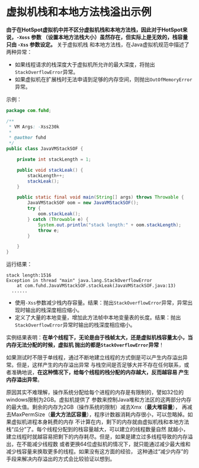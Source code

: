 虚拟机栈和本地方法栈溢出示例
=============================================
**由于在HotSpot虚拟机中并不区分虚拟机栈和本地方法栈，因此对于HotSpot来说，`-Xoss` 参数
（设置本地方法栈大小）虽然存在，但实际上是无效的，栈容量只由 `-Xss` 参数设定。** 关于虚拟机栈
和本地方法栈，在Java虚拟机规范中描述了两种异常：

+ 如果线程请求的栈深度大于虚拟机所允许的最大深度，将抛出`StackOverflowError`异常。
+ 如果虚拟机在扩展栈时无法申请到足够的内存空间，则抛出`OutOfMemoryError`异常。

示例：
```java
package com.fuhd;

/**
 * VM Args: -Xss230k
 *
 * @author fuhd
 */
public class JavaVMStackSOF {

    private int stackLength = 1;

    public void stackLeak() {
        stackLength++;
        stackLeak();
    }

    public static final void main(String[] args) throws Throwable {
        JavaVMStackSOF oom = new JavaVMStackSOF();
        try {
            oom.stackLeak();
        } catch (Throwable e) {
            System.out.println("stack length:" + oom.stackLength);
            throw e;
        }

    }
}
```
运行结果：
```
stack length:1516
Exception in thread "main" java.lang.StackOverflowError
	at com.fuhd.JavaVMStackSOF.stackLeak(JavaVMStackSOF.java:13)
  ......
```
+ 使用`-Xss`参数减少栈内存容量。结果：抛出`StackOverflowError`异常，异常出现时输出的栈深度相应缩小。
+ 定义了大量的本地变量，增加此方法帧中本地变量表的长度。结果：抛出`StackOverflowError`异常时输出的栈深度相应缩小。

实例结果表明：**在单个线程下，无论是由于栈帧太大，还是虚拟机栈容量太小，当内存无法分配的时候，虚拟机
抛出的都是`StackOverflowError`异常**！

如果测试时不限于单线程，通过不断地建立线程的方式倒是可以产生内存溢出异常。但是，这样产生的内存溢出异常
与栈空间是否足够大并不存在任何联系，或者准确地说，**在这种情况下，给每个线程的栈分配的内存越大，反而越容易
产生内存溢出异常**。

原因其实不难理解，操作系统分配给每个进程的内存是有限制的，譬如32位的windows限制为2GB。虚拟机提供了
参数来控制Java堆和方法区的这两部分内存的最大值。剩余的内存为2GB（操作系统的限制）减去Xmx（**最大堆容量**），
再减去MaxPermSize（**最大方法区容量**），程序计数器消耗内存很小，可以忽略掉。如果虚拟机进程本身耗费的内存
不计算在内，剩下的内存就由虚拟机栈和本地方法栈“瓜分”了。每个线程分配到的栈容量越大，可以建立的线程数量自然
就越小，建立线程时就越容易把剩下的内存耗尽。但是，如果是建立过多线程导致的内存溢出，在不能减少线程数
或者更换64位虚拟机的情况下，就只能通过减少最大维和减少栈容量来换取更多的线程。如果没有这方面的经验，
这种通过“减少内存”的手段来解决内存溢出的方式会比较验证以想到。
